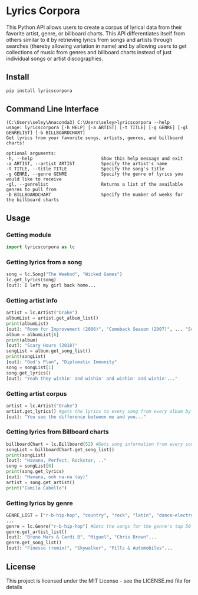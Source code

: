 # Lyrics Corpora
This Python API allows users to create a corpus of lyrical data from their favorite artist, genre, or billboard charts. This API differentiates itself from others similar to it by retrieving lyrics from songs and artists through searches (thereby allowing variation in name) and by allowing users to get collections of music from genres and billboard charts instead of just individual songs or artist discographies.  


## Install 

```python
pip install lyricscorpora
```

## Command Line Interface
```
(C:\Users\seley\Anaconda3) C:\Users\seley>lyricscorpora --help                                                          
usage: lyricscorpora [-h HELP] [-a ARTIST] [-t TITLE] [-g GENRE] [-gl GENRELIST] [-b BILLBOARDCHART]                                                                                                                                                                          
Get lyrics from your favorite songs, artists, genres, and billboard charts!

optional arguments:                                                                                                       
-h, --help                          Show this help message and exit                                                                   
-a ARTIST, --artist ARTIST          Specify the artist's name                                                                         
-t TITLE, --title TITLE             Specify the song's title                                                                          
-g GENRE, --genre GENRE             Specify the genre of lyrics you would like to receive                                             
-gl, --genrelist                    Returns a list of the available genres to pull from                                    
-b BILLBOARDCHART                   Specify the number of weeks for the billboard charts  
```
## Usage

### Getting module
```python
import lyricscorpora as lc
```

### Getting lyrics from a song
```python
song = lc.Song("The Weeknd", "Wicked Games")
lc.get_lyrics(song)
[out]: I left my girl back home...
```

### Getting artist info
```python
artist = lc.Artist("Drake")
albumList = artist.get_album_list()
print(albumList)
[out]: "Room for Improvement (2006)", "Comeback Season (2007)", ... "Scary Hours (2018)"
album = albumList[6]
print(album)
[out]: "Scary Hours (2018)"
songList = album.get_song_list()
print(songList)
[out]: "God's Plan", "Diplomatic Immunity"
song = songList[1]
song.get_lyrics()
[out]: "Yeah they wishin' and wishin' and wishin' and wishin'..."

```
### Getting artist corpus
```python
artist = lc.Artist("Drake")
artist.get_lyrics() #gets the lyrics to every song from every album by the artist
[out]: "You see the difference between me and you..."
```

### Getting lyrics from Billboard charts
```python
billboardChart = lc.Billboard(52) #Gets song information from every song on the charts for the past 52 weeks
songList = billboardChart.get_song_list()
print(songList)
[out]: "Havana, Perfect, Rockstar, .."
song = songList[0]
print(song.get_lyrics)
[out]: "Havana, ooh na-na (ay)"
artist = song.get_artist()
print("Camila Cabello")
```

### Getting lyrics by genre
```python
GENRE_LIST = ["r-b-hip-hop", "country", "rock", "latin", "dance-electronic", "christian", "gospel"]
...
genre = lc.Genre("r-b-hip-hop") #Gets the songs for the genre's top 50 songs for the past 2 years (must be from GENRE_LIST) 
genre.get_artist_list()
[out]: "Bruno Mars & Cardi B", "Miguel", "Chris Brown"...
genre.get_song_list()
[out]: "Finesse (remix)", "Skywalker", "Pills & Automobiles"...
```

## License
This project is licensed under the MIT License - see the LICENSE.md file for details
